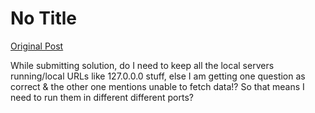 # No Title

[Original Post](https://discourse.onlinedegree.iitm.ac.in/t/165959/204)

<p>While submitting solution, do I need to keep all the local servers running/local URLs like 127.0.0.0 stuff, else I am getting one question as correct &amp; the other one mentions unable to fetch data!? So that means I need to run them in different different ports?</p>